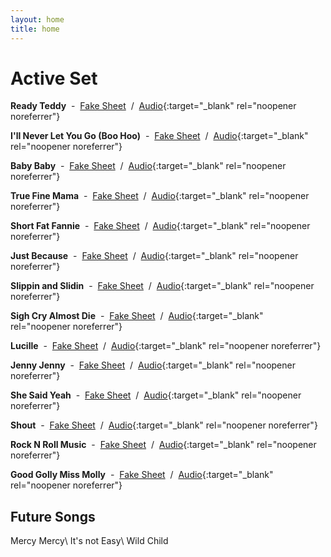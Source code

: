 ```yaml
---
layout: home
title: home
---
```


# Active Set

**Ready Teddy** &nbsp;-&nbsp; [Fake Sheet](readyTeddy) &nbsp;/&nbsp; [Audio](https://youtu.be/HxSFzwWnMc8?si=zLyNWQawqVf8NJYx){:target="_blank" rel="noopener noreferrer"}

**I'll Never Let You Go (Boo Hoo)** &nbsp;-&nbsp; [Fake Sheet](illNeverLetYouGo) &nbsp;/&nbsp; [Audio](https://youtu.be/-MxSqIhE-Ms?si=8RwAtNqiDRBiuCQe){:target="_blank" rel="noopener noreferrer"}

**Baby Baby** &nbsp;-&nbsp; [Fake Sheet](babyBaby) &nbsp;/&nbsp; [Audio](https://youtu.be/S1gYhwxWOm0?si=Wvu6sVm03ayJh83q){:target="_blank" rel="noopener noreferrer"}

**True Fine Mama** &nbsp;-&nbsp; [Fake Sheet](trueFineMama) &nbsp;/&nbsp; [Audio](https://youtu.be/ukAQZXOowWM?si=YOSAoZ7jZlpHmobf){:target="_blank" rel="noopener noreferrer"}

**Short Fat Fannie** &nbsp;-&nbsp; [Fake Sheet](shortFatFannie) &nbsp;/&nbsp; [Audio](https://youtu.be/fIIOME05cik?si=EG8mD21ixXemV_PJ){:target="_blank" rel="noopener noreferrer"}

**Just Because** &nbsp;-&nbsp; [Fake Sheet](justBecause) &nbsp;/&nbsp; [Audio](https://youtu.be/ZYZ7N3RPzW4?si=fD83Jt-QR0oILgcT){:target="_blank" rel="noopener noreferrer"}

**Slippin and Slidin** &nbsp;-&nbsp; [Fake Sheet](slippinAndSlidin) &nbsp;/&nbsp; [Audio](https://youtu.be/JZ1tHQtXCWE?si=p1DdizJSz_QfBgzw){:target="_blank" rel="noopener noreferrer"}

**Sigh Cry Almost Die** &nbsp;-&nbsp; [Fake Sheet](sighCryAlmostDie) &nbsp;/&nbsp; [Audio](https://youtu.be/vlI9T51a8Dc?si=ipXeyhCTo37eC7kP){:target="_blank" rel="noopener noreferrer"}

**Lucille** &nbsp;-&nbsp; [Fake Sheet](lucille) &nbsp;/&nbsp; [Audio](https://youtu.be/yjZtZye7aeI?si=29nDRd0oLiOb9G6k){:target="_blank" rel="noopener noreferrer"}

**Jenny Jenny** &nbsp;-&nbsp; [Fake Sheet](jennyJenny) &nbsp;/&nbsp; [Audio](https://youtu.be/sldilKL0h50?si=wXFgAdQH_wJwlNmL){:target="_blank" rel="noopener noreferrer"}

**She Said Yeah** &nbsp;-&nbsp; [Fake Sheet](sheSaidYeah) &nbsp;/&nbsp; [Audio](https://youtu.be/BZA4aPAt-tU?si=5BCPJdLGFDwAaN-C){:target="_blank" rel="noopener noreferrer"}

**Shout** &nbsp;-&nbsp; [Fake Sheet](shout) &nbsp;/&nbsp; [Audio](https://youtu.be/DPVf01jXL7M?si=r3MaEJcuu9XN2wvX){:target="_blank" rel="noopener noreferrer"}

**Rock N Roll Music** &nbsp;-&nbsp; [Fake Sheet](rockNRollMusic) &nbsp;/&nbsp; [Audio](https://youtu.be/k_F1mmC3Nhg?si=lABPI9N8KGMPxB-R){:target="_blank" rel="noopener noreferrer"}

**Good Golly Miss Molly** &nbsp;-&nbsp; [Fake Sheet](goodGollyMissMolly) &nbsp;/&nbsp; [Audio](https://youtu.be/QTDhQ2QECqE?si=9v-DElGZeC9B2vFu){:target="_blank" rel="noopener noreferrer"}

## Future Songs 
Mercy Mercy\\
It's not Easy\\
Wild Child


